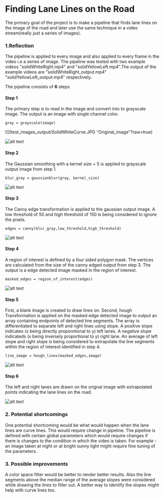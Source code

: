 # **Finding Lane Lines on the Road**

The primary goal of the project is to make a pipeline that finds lane lines on the image of the road and later use the same technique in a video stream(really just a series of images).


### 1.Reflection

The pipeline is applied to every image and also applied to every frame in the video i.e a series of image. The pipeline was tested with two example videos "solidWhiteRight.mp4" and "solidYellowLeft.mp4".The output of the example videos are "solidWhiteRight_output.mp4" "solidYellowLeft_output.mp4" respectively. 

The pipeline consists of **6** steps.

#### Step 1
The primary step is to read in the image and convert into to grayscale image. The output is an image with single channel color.

`gray = grayscale(image)`

![](test_images_output/SolidWhiteCurve.JPG "Original_image"?raw=true)

![alt text](C:\Users\meenunat\Desktop\Folder\car\Self_Driving\P1\test_images_output\SolidWhiteCurve_grayscale.JPG "grayscale_output")

#### Step 2
The Gaussian smoothing with a kernel size = 5 is applied to grayscale output image from step 1.

`blur_gray = gaussianblur(gray, kernel_size)`

![alt text](C:\Users\meenunat\Desktop\Folder\car\Self_Driving\P1\test_images_output\SolidWhiteCurve_gaussian.JPG "gaussian_output")

#### Step 3
The Canny edge transformation is applied to the gaussian output image. A low threshold of 50 and high threshold of 150 is being considered to ignore the pixels.

`edges = canny(blur_gray,low_threshold,high_threshold)`

![alt text](C:\Users\meenunat\Desktop\Folder\car\Self_Driving\P1\test_images_output\SolidWhiteCurve_canny.JPG "canny_output")

#### Step 4
A region of interest is defined by a four sided polygon mask. The vertices are calculated from the size of the canny edged output from step 3. The output is a edge detected image masked in the region of interest.

`masked_edges = region_of_interest(edges)`

![alt text](C:\Users\meenunat\Desktop\Folder\car\Self_Driving\P1\test_images_output\region_of_interest.JPG "region_of_interest_output")

#### Step 5
First, a blank image is created to draw lines on. Second, hough Transformation is applied on the masked edge detected image to output an array containing endpoints of detected line segments. The array is differentiated to separate left and right lines using slope. A positive slope indicates (x being directly proporotional to y) left lanes. A negative slope indicateds (x being inversely proportional to y) right lane. An average of left slope and right slope is being considered to extrapolate the line segments within the region of interest identified in step 4.

`line_image = hough_lines(masked_edges,image)` 

![alt text](C:\Users\meenunat\Desktop\Folder\car\Self_Driving\P1\test_images_output\extrapolate.JPG "extrapolated_output")


#### Step 6
The left and right lanes are drawn on the orignal image with extrapolated points indicating the lane lines on the road. 

![alt text](C:\Users\meenunat\Desktop\Folder\car\Self_Driving\P1\test_images_output\final_output.JPG "Final_output")


### 2. Potential shortcomings

One potential shortcoming would be what would happen when the lane lines are curve lines. This would require change in pipeline. The pipeline is defined with certain global parameters which would require changes if there is changes to the condition in which the video is taken. For example - an image taken at night or at bright sunny light might require fine tuning of the parameters.


### 3. Possible improvements

A color space filter would be better to render better results. Also the line segments above the median range of the average slopes were considered while drawing the lines to filter out. A better way to identify the slopes might help with curve lines too. 
